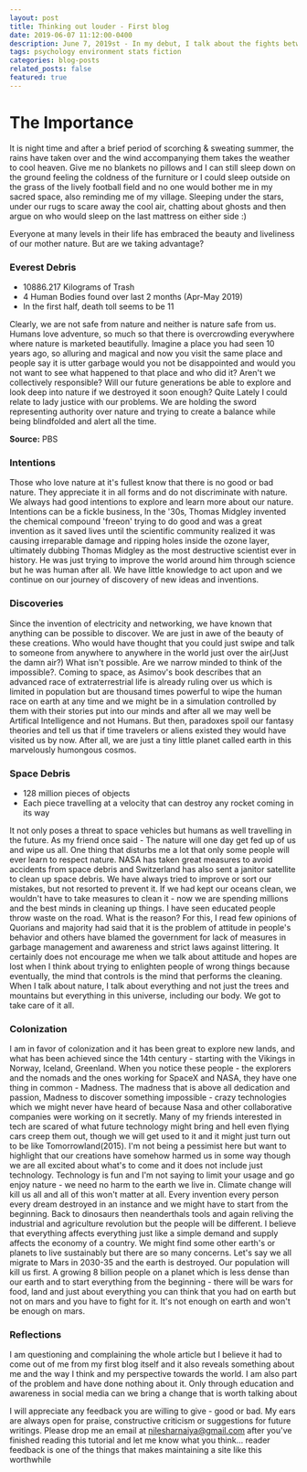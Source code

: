 ```yaml
---
layout: post
title: Thinking out louder - First blog
date: 2019-06-07 11:12:00-0400
description: June 7, 2019st - In my debut, I talk about the fights between nature and humanity's inventions, educating people with statistics, images and some fictional thoughts that could be true
tags: psychology environment stats fiction
categories: blog-posts
related_posts: false
featured: true
--- 
```



# The Importance

It is night time and after a brief period of scorching & sweating summer, the rains have taken over and the wind accompanying them takes the weather to cool heaven. Give me no blankets no pillows and I can still sleep down on the ground feeling the coldness of the furniture or I could sleep outside on the grass of the lively football field and no one would bother me in my sacred space, also reminding me of my village. Sleeping under the stars, under our rugs to scare away the cool air, chatting about ghosts and then argue on who would sleep on the last mattress on either side :)

Everyone at many levels in their life has embraced the beauty and liveliness of our mother nature. But are we taking advantage?

### Everest Debris
- 10886.217 Kilograms of Trash
- 4 Human Bodies found over last 2 months (Apr-May 2019)
- In the first half, death toll seems to be 11

Clearly, we are not safe from nature and neither is nature safe from us. Humans love adventure, so much so that there is overcrowding everywhere where nature is marketed beautifully. Imagine a place you had seen 10 years ago, so alluring and magical and now you visit the same place and people say it is utter garbage would you not be disappointed and would you not want to see what happened to that place and who did it? Aren't we collectively responsible? Will our future generations be able to explore and look deep into nature if we destroyed it soon enough? Quite Lately I could relate to lady justice with our problems. We are holding the sword representing authority over nature and trying to create a balance while being blindfolded and alert all the time.

**Source:** PBS

### Intentions
Those who love nature at it's fullest know that there is no good or bad nature. They appreciate it in all forms and do not discriminate with nature. We always had good intentions to explore and learn more about our nature. Intentions can be a fickle business, In the '30s, Thomas Midgley invented the chemical compound 'freeon' trying to do good and was a great invention as it saved lives until the scientific community realized it was causing irreparable damage and ripping holes inside the ozone layer, ultimately dubbing Thomas Midgley as the most destructive scientist ever in history. He was just trying to improve the world around him through science but he was human after all. We have little knowledge to act upon and we continue on our journey of discovery of new ideas and inventions.

### Discoveries
Since the invention of electricity and networking, we have known that anything can be possible to discover. We are just in awe of the beauty of these creations. Who would have thought that you could just swipe and talk to someone from anywhere to anywhere in the world just over the air(Just the damn air?) What isn't possible. Are we narrow minded to think of the impossible?. Coming to space, as Asimov's book describes that an advanced race of extraterrestrial life is already ruling over us which is limited in population but are thousand times powerful to wipe the human race on earth at any time and we might be in a simulation controlled by them with their stories put into our minds and after all we may well be Artifical Intelligence and not Humans. But then, paradoxes spoil our fantasy theories and tell us that if time travelers or aliens existed they would have visited us by now. After all, we are just a tiny little planet called earth in this marvelously humongous cosmos.

### Space Debris
- 128 million pieces of objects
- Each piece travelling at a velocity that can destroy any rocket coming in its way

It not only poses a threat to space vehicles but humans as well travelling in the future.
As my friend once said - The nature will one day get fed up of us and wipe us all. One thing that disturbs me a lot that only some people will ever learn to respect nature.
NASA has taken great measures to avoid accidents from space debris and Switzerland has also sent a janitor satellite to clean up space debris. We have always tried to improve or sort our mistakes, but not resorted to prevent it. If we had kept our oceans clean, we wouldn't have to take measures to clean it - now we are spending millions and the best minds in cleaning up things. I have seen educated people throw waste on the road. What is the reason? For this, I read few opinions of Quorians and majority had said that it is the problem of attitude in people's behavior and others have blamed the government for lack of measures in garbage management and awareness and strict laws against littering. It certainly does not encourage me when we talk about attitude and hopes are lost when I think about trying to enlighten people of wrong things because eventually, the mind that controls is the mind that performs the cleaning. When I talk about nature, I talk about everything and not just the trees and mountains but everything in this universe, including our body. We got to take care of it all.

### Colonization
I am in favor of colonization and it has been great to explore new lands, and what has been achieved since the 14th century - starting with the Vikings in Norway, Iceland, Greenland. When you notice these people - the explorers and the nomads and the ones working for SpaceX and NASA, they have one thing in common - Madness. The madness that is above all dedication and passion, Madness to discover something impossible - crazy technologies which we might never have heard of because Nasa and other collaborative companies were working on it secretly. Many of my friends interested in tech are scared of what future technology might bring and hell even flying cars creep them out, though we will get used to it and it might just turn out to be like Tomorrowland(2015). I'm not being a pessimist here but want to highlight that our creations have somehow harmed us in some way though we are all excited about what's to come and it does not include just technology. Technology is fun and I'm not saying to limit your usage and go enjoy nature - we need no harm to the earth we live in. Climate change will kill us all and all of this won't matter at all. Every invention every person every dream destroyed in an instance and we might have to start from the beginning. Back to dinosaurs then neanderthals tools and again reliving the industrial and agriculture revolution but the people will be different. I believe that everything affects everything just like a simple demand and supply affects the economy of a country. We might find some other earth's or planets to live sustainably but there are so many concerns. Let's say we all migrate to Mars in 2030-35 and the earth is destroyed. Our population will kill us first. A growing 8 billion people on a planet which is less dense than our earth and to start everything from the beginning - there will be wars for food, land and just about everything you can think that you had on earth but not on mars and you have to fight for it. It's not enough on earth and won't be enough on mars.

### Reflections
 I am questioning and complaining the whole article but I believe it had to come out of me from my first blog itself and it also reveals something about me and the way I think and my perspective towards the world. I am also part of the problem and have done nothing about it. Only through education and awareness in social media can we bring a change that is worth talking about

I will appreciate any feedback you are willing to give - good or bad. My ears are always open for praise, constructive criticism or suggestions for future writings. Please drop me an email at nilesharnaiya@gmail.com after you've finished reading this tutorial and let me know what you think... reader feedback is one of the things that makes maintaining a site like this worthwhile

